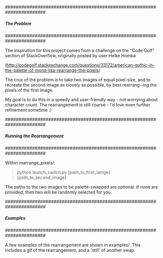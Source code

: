 #######################################################################
#####  The Problem                                                 
#######################################################################

The inspiration for this project comes from a challenge on the "Code 
Golf" section of StackOverflow, originally posted by user Helke Homba

(http://codegolf.stackexchange.com/questions/33172/american-gothic-in-the-palette-of-mona-lisa-rearrange-the-pixels)

The crux of the problem is to take two images of equal pixel-size, and
to recreate the second image as closely as possible, by best rearrang-
ing the pixels of the first image.

My goal is to do this in a speedy and user-friendly way - not
worrying about character count. The rearrangement is still coarse -
I'd love even further refinement sometime :)

#######################################################################
#####  Running the Rearrangement                                   
#######################################################################

Within rearrange_pixels/:
> python launch_switch.py [path_to_first_iamge] [path_to_second_image]

The paths to the two images to be palette-swapped are optional. If none
are provided, then two will be randomly selected for you.


#######################################################################
#####  Examples                                                    
#######################################################################

A few examples of the rearrangement are shown in examples/. This
includes a gif of the rearrangement, and a 'still' of another swap.


